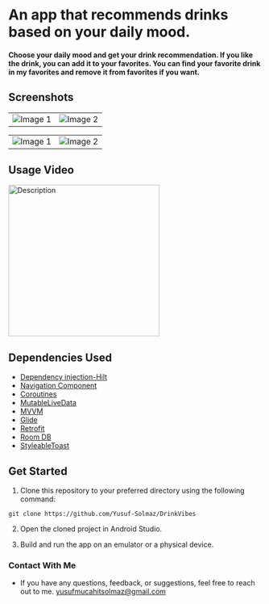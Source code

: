 # An app that recommends drinks based on your daily mood.

####  Choose your daily mood and get your drink recommendation. If you like the drink, you can add it to your favorites. You can find your favorite drink in my favorites and remove it from favorites if you want.

## Screenshots

<table>
  <tr>
    <td><img src="https://github.com/Yusuf-Solmaz/DrinkVibes/assets/83172478/5b125d00-a91c-4527-993b-a5a694dda816" alt="Image 1"></td>
    <td><img src="https://github.com/Yusuf-Solmaz/DrinkVibes/assets/83172478/3266b2d5-1e00-4fab-a7ee-f7b3ca4c9e04" alt="Image 2"></td>
  </tr>
</table>

<table>
  <tr>
    <td><img src="https://github.com/Yusuf-Solmaz/DrinkVibes/assets/83172478/90ccb36f-df52-4d9c-b4c3-6a3857176f4f" alt="Image 1"></td>
    <td><img src="https://github.com/Yusuf-Solmaz/DrinkVibes/assets/83172478/ecfe3bea-4ed6-4f5e-b5f6-e414a8704851" alt="Image 2"></td>
  </tr>
</table>

## Usage Video

<img src="https://github.com/Yusuf-Solmaz/DrinkVibes/assets/83172478/cd4ddfa0-a4ba-4a32-b6e0-fab986fb64c6" alt="Description" width="300" heightt="450">




## Dependencies Used

* [Dependency injection-Hilt](https://developer.android.com/training/dependency-injection/hilt-android)
* [Navigation Component](https://developer.android.com/guide/navigation/navigation-getting-started)
* [Coroutines](https://developer.android.com/kotlin/coroutines?hl=tr)
* [MutableLiveData](https://developer.android.com/reference/android/arch/lifecycle/MutableLiveData)
* [MVVM](https://developer.android.com/topic/libraries/architecture/viewmodel#implement)
* [Glide](https://github.com/bumptech/glide)
* [Retrofit](https://square.github.io/retrofit/)
* [Room DB](https://developer.android.com/training/data-storage/room)
* [StyleableToast](https://github.com/Muddz/StyleableToast)

## Get Started

1. Clone this repository to your preferred directory using the following command:

```
git clone https://github.com/Yusuf-Solmaz/DrinkVibes
```
2. Open the cloned project in Android Studio.

3. Build and run the app on an emulator or a physical device.


### Contact With Me

* If you have any questions, feedback, or suggestions, feel free to reach out to me.
yusufmucahitsolmaz@gmail.com
